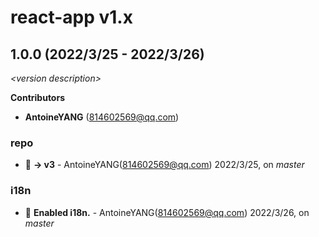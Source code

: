 # react-app v1.x

## 1.0.0 (2022/3/25 - 2022/3/26)

_\<version description\>_

**Contributors**

- **AntoineYANG** (814602569@qq.com)

### repo

+ 🧬 **-> v3** - AntoineYANG(814602569@qq.com) 2022/3/25, on _master_


### i18n

+ 🌱 **Enabled i18n.** - AntoineYANG(814602569@qq.com) 2022/3/26, on _master_



